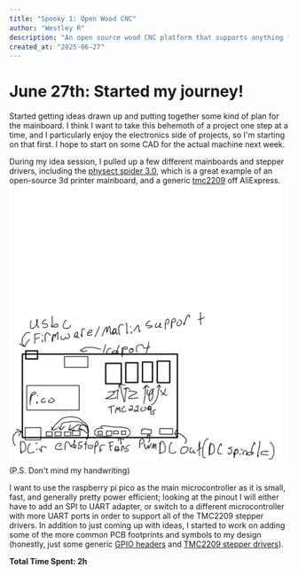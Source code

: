 ```yaml
---
title: "Spooky 1: Open Wood CNC"
author: "Westley R"
description: "An open source wood CNC platform that supports anything from laser cutting to CNC milling"
created_at: "2025-06-27"
---
```


# June 27th: Started my journey!

Started getting ideas drawn up and putting together some kind of plan for the mainboard. I think I want to take this behemoth of a project one step at a time, and I particularly enjoy the electronics side of projects, so I'm starting on that first. I hope to start on some CAD for the actual machine next week.

During my idea session, I pulled up a few different mainboards and stepper drivers, including the [physect spider 3.0](https://www.fysetc.com/products/pre-sale-fysetc-spider-v1-0-motherboard-32bit-controller-board-tmc2208-tmc2209-3d-printer-part-replace-skr-v1-3-for-voron?variant=39404109267119), which is a great example of an open-source 3d printer mainboard, and a generic [tmc2209](https://www.aliexpress.us/item/3256809113526539.html) off AliExpress.
![Oops! Cannot find the idea board! Did you eat it? Did it ever exist?](Project%20Pictures/Mainboard%20Design%20Idea.jpg)
(P.S. Don't mind my handwriting)

I want to use the raspberry pi pico as the main microcontroller as it is small, fast, and generally pretty power efficient; looking at the pinout I will either have to add an SPI to UART adapter, or switch to a different microcontroller with more UART ports in order to support all of the TMC2209 stepper drivers. 
In addition to just coming up with ideas, I started to work on adding some of the more common PCB footprints and symbols to my design (honestly, just some generic [GPIO headers](https://cdn.sparkfun.com/datasheets/Dev/RaspberryPi/12313.pdf) and [TMC2209 stepper drivers](https://www.aliexpress.us/item/3256809113526539.html)).

**Total Time Spent: 2h**
